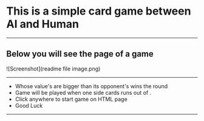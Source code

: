 # This is a simple card game between AI and Human
---
## Below you will see the page of a game

![Screenshot](readme file image.png)

---

- Whose value's are bigger than its opponent's wins the round
- Game will be played when one side cards runs out of .
- Click anywhere to start game on HTML page
- Good Luck
---

[^1]: This game logic is build by the help of constructor functions && classes

